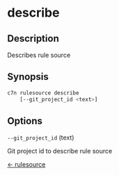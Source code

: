 # describe

## Description

Describes rule source

## Synopsis

```bash
c7n rulesource describe
    [--git_project_id <text>]
```

## Options

`--git_project_id` (text) 

Git project id to describe rule source


[← rulesource](./index.md)